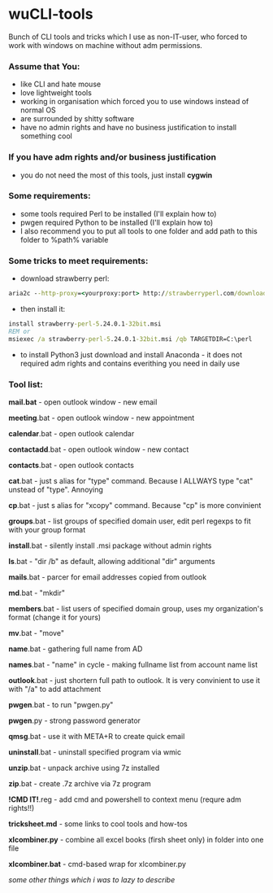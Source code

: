 # wuCLI-tools
Bunch of CLI tools and tricks which I use as non-IT-user, who forced to work with windows on machine without adm permissions.

### Assume that You:

- like CLI and hate mouse
- love lightweight tools
- working in organisation which forced you to use windows instead of normal OS
- are surrounded by shitty software
- have no admin rights and have no business justification to install something cool

### If you have adm rights and/or business justification

- you do not need the most of this tools, just install **cygwin**

### Some requirements:

- some tools required Perl to be installed (I'll explain how to)
- pwgen required Python to be installed (I'll explain how to)
- I also recommend you to put all tools to one folder and add path to this folder to %path% variable

### Some tricks to meet requirements:

- download strawberry perl:
```cmd
aria2c --http-proxy=<yourproxy:port> http://strawberryperl.com/download/5.24.0.1/strawberry-perl-5.24.0.1-32bit.msi
```

- then install it:

```cmd
install strawberry-perl-5.24.0.1-32bit.msi
REM or
msiexec /a strawberry-perl-5.24.0.1-32bit.msi /qb TARGETDIR=C:\perl
```

- to install Python3 just download and install Anaconda - it does not required adm rights and contains everithing you need in daily use


### Tool list: 

**mail.bat** - open outlook window - new email

**meeting**.bat - open outlook window - new appointment

**calendar**.bat - open outlook calendar

**contactadd**.bat - open outlook window - new contact

**contacts**.bat - open outlook contacts

**cat**.bat - just s alias for "type" command. Because I ALLWAYS type "cat" unstead of "type". Annoying

**cp**.bat - just s alias for "xcopy" command. Because "cp" is more convinient

**groups**.bat - list groups of specified domain user, edit perl regexps to fit with your group format

**install**.bat - silently install .msi package without admin rights

**ls**.bat - "dir /b" as default, allowing additional "dir" arguments

**mails**.bat - parcer for email addresses copied from outlook

**md**.bat - "mkdir"

**members**.bat - list users of specified domain group, uses my organization's format (change it for yours)

**mv**.bat - "move"

**name**.bat - gathering full name from AD

**names**.bat - "name" in cycle - making fullname list from account name list

**outlook**.bat - just shortern full path to outlook. It is very convinient to use it with "/a" to add attachment

**pwgen**.bat - to run "pwgen.py"

**pwgen**.py - strong password generator

**qmsg**.bat - use it with META+R to create quick email

**uninstall**.bat - uninstall specified program via wmic

**unzip**.bat - unpack archive using 7z installed

**zip**.bat - create .7z archive via 7z program

**!CMD IT!**.reg - add cmd and powershell to context menu (requre adm rights!!)

**tricksheet.md** - some links to cool tools and how-tos

**xlcombiner.py** - combine all excel books (firsh sheet  only) in folder into one file

**xlcombiner.bat** - cmd-based wrap for xlcombiner.py


*some other things which i was to lazy to describe*